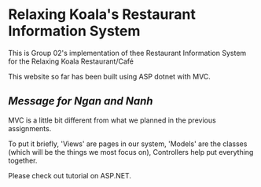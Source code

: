 # Relaxing Koala's Restaurant Information System

This is Group 02's implementation of thee Restaurant Information System 
for the Relaxing Koala Restaurant/Café

This website so far has been built using ASP dotnet with MVC. 

## *Message for Ngan and Nanh*

MVC is a little bit different from what we planned in the previous assignments.

To put it briefly, 'Views' are pages in our system, 'Models' are the classes (which will be the things we most focus on), Controllers help put everything together.

Please check out tutorial on ASP.NET.